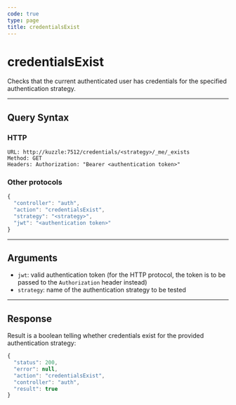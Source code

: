 ```yaml
---
code: true
type: page
title: credentialsExist
---
```


# credentialsExist

<SinceBadge version="1.0.0" />

Checks that the current authenticated user has credentials for the specified authentication strategy.

---

## Query Syntax

### HTTP

```http
URL: http://kuzzle:7512/credentials/<strategy>/_me/_exists
Method: GET
Headers: Authorization: "Bearer <authentication token>"
```

### Other protocols

```js
{
  "controller": "auth",
  "action": "credentialsExist",
  "strategy": "<strategy>",
  "jwt": "<authentication token>"
}
```

---

## Arguments

- `jwt`: valid authentication token (for the HTTP protocol, the token is to be passed to the `Authorization` header instead)
- `strategy`: name of the authentication strategy to be tested

---

## Response

Result is a boolean telling whether credentials exist for the provided authentication strategy:

```js
{
  "status": 200,
  "error": null,
  "action": "credentialsExist",
  "controller": "auth",
  "result": true
}
```
